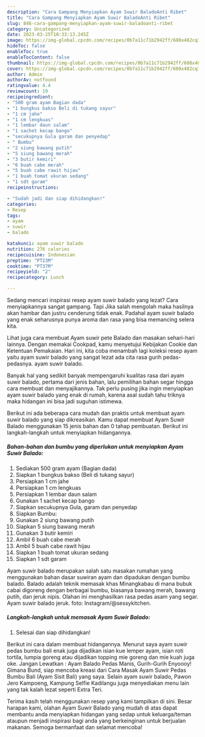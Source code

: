 ```yaml
---
description: "Cara Gampang Menyiapkan Ayam Suwir BaladoAnti Ribet"
title: "Cara Gampang Menyiapkan Ayam Suwir BaladoAnti Ribet"
slug: 846-cara-gampang-menyiapkan-ayam-suwir-baladoanti-ribet
category: Uncategorized
date: 2023-03-25T10:33:13.245Z
image: https://img-global.cpcdn.com/recipes/0b7a11c71b2942ff/680x482cq70/ayam-suwir-balado-foto-resep-utama.jpg
hideToc: false
enableToc: true
enableTocContent: false
thumbnail: https://img-global.cpcdn.com/recipes/0b7a11c71b2942ff/680x482cq70/ayam-suwir-balado-foto-resep-utama.jpg
cover: https://img-global.cpcdn.com/recipes/0b7a11c71b2942ff/680x482cq70/ayam-suwir-balado-foto-resep-utama.jpg
author: Admin
authorAv: notfound
ratingvalue: 4.4
reviewcount: 19
recipeingredient:
- "500 gram ayam Bagian dada"
- "1 bungkus bakso Beli di tukang sayur"
- "1 cm jahe"
- "1 cm lengkuas"
- "1 lembar daun salam"
- "1 sachet kecap bango"
- "secukupnya Gula garam dan penyedap"
- " Bumbu"
- "2 siung bawang putih"
- "5 siung bawang merah"
- "3 butir kemiri"
- "6 buah cabe merah"
- "5 buah cabe rawit hijau"
- "1 buah tomat ukuran sedang"
- "1 sdt garam"
recipeinstructions:

- "Sudah jadi dan siap dihidangkan!"
categories:
- Resep
tags:
- ayam
- suwir
- balado

katakunci: ayam suwir balado 
nutrition: 276 calories
recipecuisine: Indonesian
preptime: "PT23M"
cooktime: "PT37M"
recipeyield: "2"
recipecategory: Lunch

---
```



Sedang mencari inspirasi resep ayam suwir balado yang lezat? Cara menyiapkannya sangat gampang. Tapi Jika salah mengolah maka hasilnya akan hambar dan justru cenderung tidak enak. Padahal ayam suwir balado yang enak seharusnya punya aroma dan rasa yang bisa memancing selera kita.


Lihat juga cara membuat Ayam suwir pete Balado dan masakan sehari-hari lainnya. Dengan memakai Cookpad, kamu menyetujui Kebijakan Cookie dan Ketentuan Pemakaian. Hari ini, kita coba menambah lagi koleksi resep ayam yaitu ayam suwir balado yang sangat lezat ada cita rasa gurih pedas-pedasnya. ayam suwir balado.

Banyak hal yang sedikit banyak mempengaruhi kualitas rasa dari ayam suwir balado, pertama dari jenis bahan, lalu pemilihan bahan segar hingga cara membuat dan menyajikannya. Tak perlu pusing jika ingin menyiapkan ayam suwir balado yang enak di rumah, karena asal sudah tahu triknya maka hidangan ini bisa jadi suguhan istimewa.


Berikut ini ada beberapa cara mudah dan praktis untuk membuat ayam suwir balado yang siap dikreasikan. Kamu dapat membuat Ayam Suwir Balado menggunakan 15 jenis bahan dan 0 tahap pembuatan. Berikut ini langkah-langkah untuk menyiapkan hidangannya.

<!--inarticleads1-->

##### Bahan-bahan dan bumbu yang diperlukan untuk menyiapkan Ayam Suwir Balado:

1. Sediakan 500 gram ayam (Bagian dada)
1. Siapkan 1 bungkus bakso (Beli di tukang sayur)
1. Persiapkan 1 cm jahe
1. Persiapkan 1 cm lengkuas
1. Persiapkan 1 lembar daun salam
1. Gunakan 1 sachet kecap bango
1. Siapkan secukupnya Gula, garam dan penyedap
1. Siapkan  Bumbu:
1. Gunakan 2 siung bawang putih
1. Siapkan 5 siung bawang merah
1. Gunakan 3 butir kemiri
1. Ambil 6 buah cabe merah
1. Ambil 5 buah cabe rawit hijau
1. Siapkan 1 buah tomat ukuran sedang
1. Siapkan 1 sdt garam


Ayam suwir balado merupakan salah satu masakan rumahan yang menggunakan bahan dasar suwiran ayam dan dipadukan dengan bumbu balado. Balado adalah teknik memasak khas Minangkabau di mana bubuk cabai digoreng dengan berbagai bumbu, biasanya bawang merah, bawang putih, dan jeruk nipis. Olahan ini menghasilkan rasa pedas asam yang segar. Ayam suwir balado jeruk. foto: Instagram/@sessykitchen. 

<!--inarticleads2-->

##### Langkah-langkah untuk memasak Ayam Suwir Balado:


1. Selesai dan siap dihidangkan!

Berikut ini cara dalam membuat hidangannya. Menurut saya ayam suwir pedas bumbu bali enak juga dijadikan isian kue lemper ayam, isian roti tortila, lumpia goreng atau dijadikan topping mie goreng dan mie kuah juga oke. Jangan Lewatkan : Ayam Balado Pedas Manis, Gurih-Gurih Enyoooy! Gimana Bund, siap mencoba kreasi dari Cara Masak Ayam Suwir Pedas Bumbu Bali (Ayam Sisit Bali) yang saya. Selain ayam suwir balado, Pawon Jero Kampoeng, Kampung Selfie Kadilangu juga menyediakan menu lain yang tak kalah lezat seperti Extra Teri. 

Terima kasih telah menggunakan resep yang kami tampilkan di sini. Besar harapan kami, olahan Ayam Suwir Balado yang mudah di atas dapat membantu anda menyiapkan hidangan yang sedap untuk keluarga/teman ataupun menjadi inspirasi bagi anda yang berkeinginan untuk berjualan makanan. Semoga bermanfaat dan selamat mencoba!
